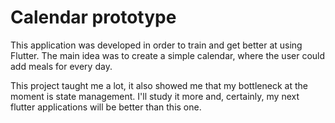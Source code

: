 # Calendar prototype

This application was developed in order to train and get better at using Flutter.
The main idea was to create a simple calendar, where the user could add meals for
every day.

This project taught me a lot, it also showed me that my bottleneck at the moment is
state management. I'll study it more and, certainly, my next flutter applications 
will be better than this one.
